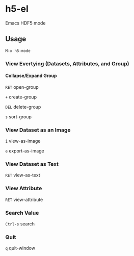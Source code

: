 # h5-el
Emacs HDF5 mode

## Usage
```
M-x h5-mode
```
### View Evertying (Datasets, Attributes, and Group)
#### Collapse/Expand Group
`RET` open-group

`+` create-group

`DEL` delete-group

`s` sort-group


### View Dataset as an Image
`i` view-as-image

`e` export-as-image

### View Dataset as Text
`RET` view-as-text
### View Attribute
`RET` view-attribute

### Search Value
`Ctrl-s` search

### Quit
`q` quit-window


